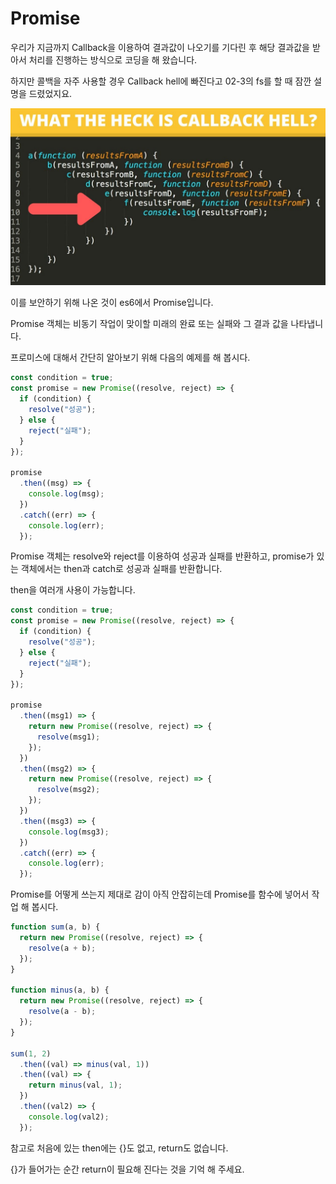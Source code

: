 # Promise

우리가 지금까지 Callback을 이용하여 결과값이 나오기를 기다린 후 해당 결과값을 받아서 처리를 진행하는 방식으로 코딩을 해 왔습니다.

하지만 콜백을 자주 사용할 경우 Callback hell에 빠진다고 02-3의 fs를 할 때 잠깐 설명을 드렸었지요.

![callbackhell](./maxresdefault.jpg)

이를 보안하기 위해 나온 것이 es6에서 Promise입니다.

Promise 객체는 비동기 작업이 맞이할 미래의 완료 또는 실패와 그 결과 값을 나타냅니다.

프로미스에 대해서 간단히 알아보기 위해 다음의 예제를 해 봅시다.

```javascript
const condition = true;
const promise = new Promise((resolve, reject) => {
  if (condition) {
    resolve("성공");
  } else {
    reject("실패");
  }
});

promise
  .then((msg) => {
    console.log(msg);
  })
  .catch((err) => {
    console.log(err);
  });
```

Promise 객체는 resolve와 reject를 이용하여 성공과 실패를 반환하고, promise가 있는 객체에서는 then과 catch로 성공과 실패를 반환합니다.

then을 여러개 사용이 가능합니다.

```javascript
const condition = true;
const promise = new Promise((resolve, reject) => {
  if (condition) {
    resolve("성공");
  } else {
    reject("실패");
  }
});

promise
  .then((msg1) => {
    return new Promise((resolve, reject) => {
      resolve(msg1);
    });
  })
  .then((msg2) => {
    return new Promise((resolve, reject) => {
      resolve(msg2);
    });
  })
  .then((msg3) => {
    console.log(msg3);
  })
  .catch((err) => {
    console.log(err);
  });
```

Promise를 어떻게 쓰는지 제대로 감이 아직 안잡히는데 Promise를 함수에 넣어서 작업 해 봅시다.

```javascript
function sum(a, b) {
  return new Promise((resolve, reject) => {
    resolve(a + b);
  });
}

function minus(a, b) {
  return new Promise((resolve, reject) => {
    resolve(a - b);
  });
}

sum(1, 2)
  .then((val) => minus(val, 1))
  .then((val) => {
    return minus(val, 1);
  })
  .then((val2) => {
    console.log(val2);
  });
```

참고로 처음에 있는 then에는 {}도 없고, return도 없습니다.

{}가 들어가는 순간 return이 필요해 진다는 것을 기억 해 주세요.
